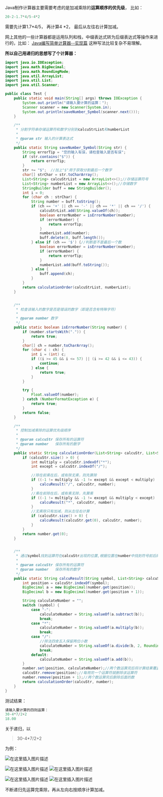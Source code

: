 Java制作计算器主要需要考虑的是加减乘除的**运算顺序的优先级**，
比如：

```java
20-2-1.7*4/5-4*2
```

需要先计算1.7*4/5，
再计算4 *2，
最后从左往右计算加减。

网上其他的一些计算器都是运用队列和栈，中缀表达式转为后缀表达式等操作来进行的，比如：
[Java编写简单计算器--实现篇](https://blog.csdn.net/weixin_50301255/article/details/110731387)
这种写法比较复杂不易理解。


**所以自己用递归的思想写了个计算器：**

```java
import java.io.IOException;
import java.math.BigDecimal;
import java.math.RoundingMode;
import java.util.ArrayList;
import java.util.List;
import java.util.Scanner;

public class Test {
    public static void main(String[] args) throws IOException {
        System.out.println("请输入要计算的运算：");
        Scanner scanner = new Scanner(System.in);
        System.out.println(saveNumber_Symbol(scanner.next()));
    }

    /**
     * 分割字符串存储运算符和数字分别到calcuStrList和numberList
     *
     * @param str 输入的计算表达式
     */
    public static String saveNumber_Symbol(String str) {
        String errorTip = "您的输入有误，请检查输入是否有误";
        if (str.contains("$")) {
            return errorTip;
        }
        str += "$";  //加上"$"用于获取分割最后一个数字
        char[] strChar = str.toCharArray();
        List<String> calcuStrList = new ArrayList<>();//存储运算符号
        List<String> numberList = new ArrayList<>();//存储数字
        StringBuilder buff = new StringBuilder();
        int i = 0;
        for (char ch : strChar) {
            String number = buff.toString();
            if (ch == '+' || ch == '-' || ch == '*' || ch == '/') {
                calcuStrList.add(String.valueOf(ch));
                boolean errorNumber = isErrorNumber(number);
                if (errorNumber) {
                    return errorTip;
                }
                numberList.add(number);
                buff.delete(0, buff.length());
            } else if (ch == '$') {//判断是不是最后一个数
                boolean errorNumber = isErrorNumber(number);
                if (errorNumber) {
                    return errorTip;
                }
                numberList.add(buff.toString());
            } else {
                buff.append(ch);
            }
        }
        return calculationOrder(calcuStrList, numberList);
    }


    /**
     * 检查该输入的数字是否是错误的数字（即是否含有特殊字符）
     *
     * @param number 数字
     */
    public static boolean isErrorNumber(String number) {
        if (number.startsWith(".")) {
            return true;
        }
        char[] ch = number.toCharArray();
        for (char c : ch) {
            int i = (int) c;
            if ((i >= 45 && i <= 57) || (i >= 42 && i <= 43)) {
                continue;
            } else {
                return true;
            }
        }

        try {
            Float.valueOf(number);
        } catch (NumberFormatException e) {
            return true;
        }
        return false;
    }

    /**
     * 控制加减乘除的运算优先级顺序
     *
     * @param calcuStr 保存所有的运算符
     * @param number   保存所有的数字
     */
    public static String calculationOrder(List<String> calcuStr, List<String> number) {
        if (calcuStr.size() > 0) {
            int multiply = calcuStr.indexOf("*");
            int except = calcuStr.indexOf("/");

            //除在前乘在后，或有除无乘，则先算除
            if ((-1 != multiply && -1 != except && except < multiply) || (calcuStr.contains("/") && !calcuStr.contains("*"))) {
                calcuResult("/", calcuStr, number);
            }
            //乘在前除在后，或有乘无除，先算乘
            if ((-1 != multiply && -1 != except && multiply < except) || (calcuStr.contains("*") && !calcuStr.contains("/"))) {
                calcuResult("*", calcuStr, number);
            }
            //无乘除只有加减，则从左往右计算
            if (calcuStr.size() > 0) {
                calcuResult(calcuStr.get(0), calcuStr, number);
            }
        }
        return number.get(0);
    }


    /**
     * 通过symbol找到运算符在calcuStr出现的位置,根据位置在number中找到符号前后的两个数进行计算
     *
     * @param calcuStr 保存所有的运算符
     * @param number   保存所有的数字
     */
    public static String calcuResult(String symbol, List<String> calcuStr, List<String> number) {
        int position = calcuStr.indexOf(symbol);
        BigDecimal a = new BigDecimal(number.get(position));
        BigDecimal b = new BigDecimal(number.get(position + 1));

        String calculateNumber = "";
        switch (symbol) {
            case "-":
                calculateNumber = String.valueOf(a.subtract(b));
                break;
            case "*":
                calculateNumber = String.valueOf(a.multiply(b));
                break;
            case "/":
                //除法四舍五入保留两位小数
                calculateNumber = String.valueOf(a.divide(b, 2, RoundingMode.HALF_UP));
                break;
            default:
                calculateNumber = String.valueOf(a.add(b));
        }
        number.set(position, calculateNumber);//两个数运算完后将计算结果覆盖到第一个数的位置
        calcuStr.remove(position);//每用完一个运算符就删除该运算符
        number.remove(position + 1);//两个数运算完后删除后面的数
        return calculationOrder(calcuStr, number);
    }
}
```

测试结果：

```java
请输入要计算的四则运算：
30-4*7/2+2
18.00
```

关于递归，以
>30-4*7/2+2

为例：


![在这里插入图片描述](https://img-blog.csdnimg.cn/20201209115112546.png?x-oss-process=image/watermark,type_ZmFuZ3poZW5naGVpdGk,shadow_10,text_aHR0cHM6Ly9ibG9nLmNzZG4ubmV0L3FxXzMzNjk3MDk0,size_16,color_FFFFFF,t_70)

![在这里插入图片描述](https://img-blog.csdnimg.cn/20201209115333835.png?x-oss-process=image/watermark,type_ZmFuZ3poZW5naGVpdGk,shadow_10,text_aHR0cHM6Ly9ibG9nLmNzZG4ubmV0L3FxXzMzNjk3MDk0,size_16,color_FFFFFF,t_70)
![在这里插入图片描述](https://img-blog.csdnimg.cn/20201209115450786.png?x-oss-process=image/watermark,type_ZmFuZ3poZW5naGVpdGk,shadow_10,text_aHR0cHM6Ly9ibG9nLmNzZG4ubmV0L3FxXzMzNjk3MDk0,size_16,color_FFFFFF,t_70)

![在这里插入图片描述](https://img-blog.csdnimg.cn/20201209115607248.png?x-oss-process=image/watermark,type_ZmFuZ3poZW5naGVpdGk,shadow_10,text_aHR0cHM6Ly9ibG9nLmNzZG4ubmV0L3FxXzMzNjk3MDk0,size_16,color_FFFFFF,t_70)
![在这里插入图片描述](https://img-blog.csdnimg.cn/20201209115634471.png?x-oss-process=image/watermark,type_ZmFuZ3poZW5naGVpdGk,shadow_10,text_aHR0cHM6Ly9ibG9nLmNzZG4ubmV0L3FxXzMzNjk3MDk0,size_16,color_FFFFFF,t_70)

不断递归先运算完乘除，再从左向右按顺序计算加减。